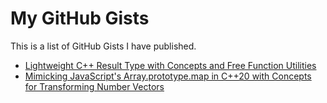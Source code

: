 # My GitHub Gists

This is a list of GitHub Gists I have published.

* [Lightweight C++ Result Type with Concepts and Free Function Utilities](https://gist.github.com/BB-301/2f8855a8cc2fe07e38ef4eaa690c6fa4)
* [Mimicking JavaScript's Array.prototype.map in C++20 with Concepts for Transforming Number Vectors](https://gist.github.com/BB-301/b4cba11cfd4991339a60e4468b94bc2d)
